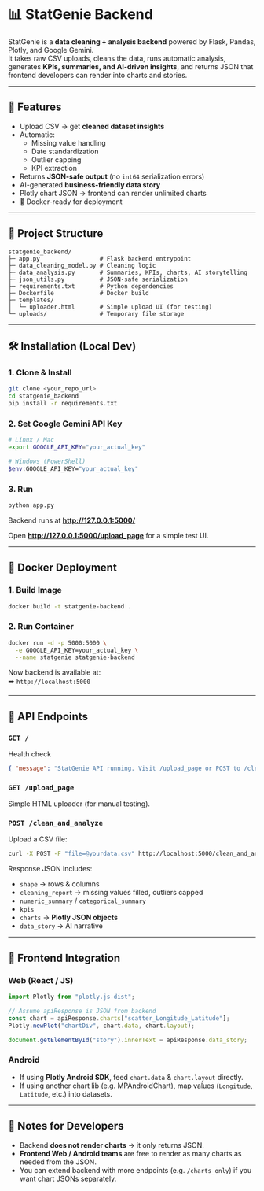 # 📊 StatGenie Backend

StatGenie is a **data cleaning + analysis backend** powered by Flask, Pandas, Plotly, and Google Gemini.  
It takes raw CSV uploads, cleans the data, runs automatic analysis, generates **KPIs, summaries, and AI-driven insights**, and returns JSON that frontend developers can render into charts and stories.  

---

## 🚀 Features
- Upload CSV → get **cleaned dataset insights**  
- Automatic:
  - Missing value handling  
  - Date standardization  
  - Outlier capping  
  - KPI extraction  
- Returns **JSON-safe output** (no `int64` serialization errors)  
- AI-generated **business-friendly data story**  
- Plotly chart JSON → frontend can render unlimited charts  
- 🐳 Docker-ready for deployment  

---

## 📂 Project Structure
```
statgenie_backend/
├─ app.py                 # Flask backend entrypoint
├─ data_cleaning_model.py # Cleaning logic
├─ data_analysis.py       # Summaries, KPIs, charts, AI storytelling
├─ json_utils.py          # JSON-safe serialization
├─ requirements.txt       # Python dependencies
├─ Dockerfile             # Docker build
├─ templates/
│  └─ uploader.html       # Simple upload UI (for testing)
└─ uploads/               # Temporary file storage
```

---

## 🛠️ Installation (Local Dev)

### 1. Clone & Install
```bash
git clone <your_repo_url>
cd statgenie_backend
pip install -r requirements.txt
```

### 2. Set Google Gemini API Key
```bash
# Linux / Mac
export GOOGLE_API_KEY="your_actual_key"

# Windows (PowerShell)
$env:GOOGLE_API_KEY="your_actual_key"
```

### 3. Run
```bash
python app.py
```

Backend runs at **http://127.0.0.1:5000/**  

Open **http://127.0.0.1:5000/upload_page** for a simple test UI.  

---

## 🐳 Docker Deployment

### 1. Build Image
```bash
docker build -t statgenie-backend .
```

### 2. Run Container
```bash
docker run -d -p 5000:5000 \
  -e GOOGLE_API_KEY=your_actual_key \
  --name statgenie statgenie-backend
```

Now backend is available at:  
➡️ `http://localhost:5000`

---

## 🔌 API Endpoints

### `GET /`
Health check
```json
{ "message": "StatGenie API running. Visit /upload_page or POST to /clean_and_analyze." }
```

### `GET /upload_page`
Simple HTML uploader (for manual testing).  

### `POST /clean_and_analyze`
Upload a CSV file:
```bash
curl -X POST -F "file=@yourdata.csv" http://localhost:5000/clean_and_analyze
```

Response JSON includes:
- `shape` → rows & columns  
- `cleaning_report` → missing values filled, outliers capped  
- `numeric_summary` / `categorical_summary`  
- `kpis`  
- `charts` → **Plotly JSON objects**  
- `data_story` → AI narrative  

---

## 🎨 Frontend Integration

### Web (React / JS)
```javascript
import Plotly from "plotly.js-dist";

// Assume apiResponse is JSON from backend
const chart = apiResponse.charts["scatter_Longitude_Latitude"];
Plotly.newPlot("chartDiv", chart.data, chart.layout);

document.getElementById("story").innerText = apiResponse.data_story;
```

### Android
- If using **Plotly Android SDK**, feed `chart.data` & `chart.layout` directly.  
- If using another chart lib (e.g. MPAndroidChart), map values (`Longitude`, `Latitude`, etc.) into datasets.  

---

## 📌 Notes for Developers
- Backend **does not render charts** → it only returns JSON.  
- **Frontend Web / Android teams** are free to render as many charts as needed from the JSON.  
- You can extend backend with more endpoints (e.g. `/charts_only`) if you want chart JSONs separately.  